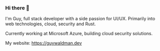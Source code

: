### Hi there 👋

I'm Guy, full stack developer with a side passion for UI/UX.
Primarily into web technologies, cloud, security and Rust.

Currently working at Microsoft Azure, building cloud security solutions.

My website: https://guywaldman.dev
